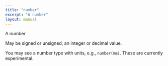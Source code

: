 ```yaml
---
title: "number"
excerpt: "A number"
layout: manual
---
```


A number

May be signed or unsigned, an integer or decimal value.

You may see a number type with units, e.g., `number(mm)`. These are currently experimental.



